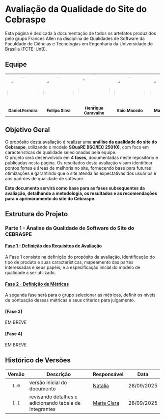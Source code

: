 

# Avaliação da Qualidade do Site do Cebraspe
Esta página é dedicada à documentação de todos os artefatos produzidos pelo grupo Frances Allen na disciplina de Qualidades de Software da Faculdade de Ciências e Tecnologias em Engenharia da Universidade de Brasília (FCTE-UnB).

## Equipe

<table>
  <tr>
    <td align="center">
      <a href="https://github.com/DanielFsR">
        <img src="https://github.com/DanielFsR.png" width="100" height="100" style="border-radius: 50%; object-fit: cover;" alt=""/>
        <br /><sub><b>Daniel Ferreira</b></sub>
      </a>
    </td>
    <td align="center">
      <a href="https://github.com/fellipepcs">
        <img src="https://github.com/fellipepcs.png" width="100" height="100" style="border-radius: 50%; object-fit: cover;" alt=""/>
        <br /><sub><b>Fellipe Silva</b></sub>
      </a>
    </td>
    <td align="center">
      <a href="https://github.com/henriquecarv3">
        <img src="https://github.com/henriquecarv3.png" width="100" height="100" style="border-radius: 50%; object-fit: cover;" alt=""/>
        <br /><sub><b>Henrique Caravalho</b></sub>
      </a>
    </td>
    <td align="center">
      <a href="https://github.com/bigkaio">
        <img src="https://github.com/bigkaio.png" width="100" height="100" style="border-radius: 50%; object-fit: cover;" alt=""/>
        <br /><sub><b>Kaio Macedo</b></sub>
      </a>
    </td>
    <td align="center">
      <a href="https://github.com/alvezclari">
        <img src="https://github.com/alvezclari.png" width="100" height="100" style="border-radius: 50%; object-fit: cover;" alt=""/>
        <br /><sub><b>Maria Clara</b></sub>
      </a>
    </td>
    <td align="center">
      <a href="https://github.com/Natyrodrigues">
        <img src="https://github.com/Natyrodrigues.png" width="100" height="100" style="border-radius: 50%; object-fit: cover;" alt=""/>
        <br /><sub><b>Natalia Rodrigues</b></sub>
      </a>
    </td>
  </tr>
</table>


## Objetivo Geral
O propósito desta avaliação é realizar uma **análise da qualidade do site do Cebraspe**, utilizando o modelo **SQuaRE (ISO/IEC 25010)**, com foco em características de qualidade selecionadas pela equipe.  
O projeto será desenvolvido em **4 fases**, documentadas neste repositório e publicadas nesta página. 
Os resultados desta avaliação visam identificar pontos fortes e áreas de melhoria no site, fornecendo base para futuras otimizações e garantindo que o site atenda às expectativas dos usuários e aos padrões de qualidade de software.

**Este documento servirá como base para as fases subsequentes da avaliação, detalhando a metodologia, os resultados e as recomendações para o aprimoramento do site do Cebraspe.**

## Estrutura do Projeto
### Parte 1 - Ánalise da Qualidade de Software do Site do CEBRASPE

#### [Fase 1 - Definição dos Requisitos de Avaliação](./fase1.md)

 A Fase 1 consiste na definição do propósito da avaliação, identificação do tipo de produto e suas características, mapeamento das partes interessadas e seus papéis, e a especificação inicial do modelo de qualidade a ser utilizado.
 
#### [Fase 2 - Definição de Métricas](./fase2.md)

A segunda fase será para o grupo selecionar as métricas, definir os níveis de pontuação dessas métricas e seus critérios para julgamento.

#### [Fase 3]
EM BREVE

#### [Fase 4]
EM BREVE

## Histórico de Versões

| Versão | Descrição | Responsável | Data  | 
| :----: | --------- | --------- | :--------------: | 
| `1.0` | versão inicial do documento | [Natalia ](https://github.com/Natyrodrigues) | 28/09/2025 |
| `1.1` | revisando detalhes e adicionando tabela de integrantes | [Maria Clara ](https://github.com/alvezclari) | 28/09/2025 |  




